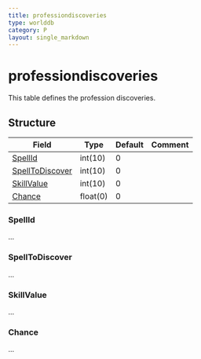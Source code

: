 ```yaml
---
title: professiondiscoveries
type: worlddb
category: P
layout: single_markdown
---
```


# professiondiscoveries
This table defines the profession discoveries. 

## Structure

Field                                                                                               | Type     | Default | Comment
--------------------------------------------------------------------------------------------------- | -------- | ------- | -------
[SpellId](#SpellId)                 | int(10)  | 0       |        
[SpellToDiscover](#SpellToDiscover) | int(10)  | 0       |        
[SkillValue](#SkillValue)           | int(10)  | 0       |        
[Chance](#Chance)                   | float(0) | 0       |        

### SpellId

...

### SpellToDiscover

...

### SkillValue

...

### Chance

...